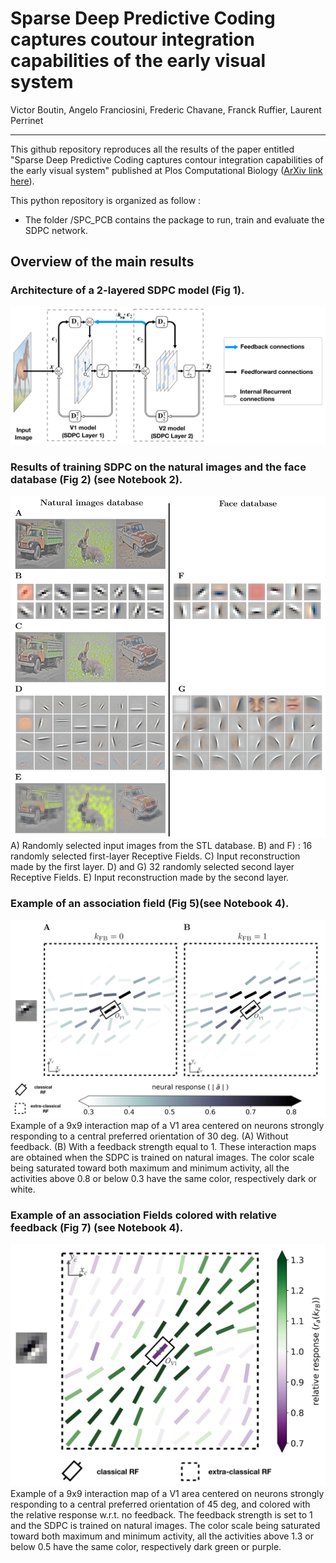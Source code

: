 # Sparse Deep Predictive Coding captures coutour integration capabilities of the early visual system
Victor Boutin, Angelo Franciosini, Frederic Chavane, Franck Ruffier, Laurent Perrinet

---

This github repository reproduces all the results of the paper entitled "Sparse Deep Predictive Coding captures contour integration capabilities of the early visual system" published at Plos Computational Biology ([ArXiv link here](https://arxiv.org/abs/1902.07651)).

This python repository is organized as follow : 
- The folder /SPC_PCB contains the package to run, train and evaluate the SDPC network.
<!---
- The folder /Savings contains most of the results of the simulation (so that you don't need to spend hours to retrain the network). When running the notebook, be carrefully to keep the variable 'Save' to False, otherwise it'll erase the previously saved results
- The notebooks:
    - The notebooks with a name starting with "1" are related to the training of the networks of the 2 tested databases (STL, CFD).
    - The notebooks with a name starting with "2" are related to the generation of Fig2, Fig3 (only for CFD database), Fig4 and Fig6 (see overview of the main results). Note that we did not upload all the simulation files to limit the size of the repository. If one want to reproduce all the figures of the paper, one need to regenerate the .pkl file using paramters describe in the Table 1 of the paper (this can be esaily done with the notebooks having name starting with "1").
    - The notebooks with a name sarting with "3" are related to the generation of the supplementary materials figure for all tested databases. The notebook called "3-CFD_Fig7_and_SD" is also used to generate the Fig 7 of the paper.
    - The notebook called "4-Fig5.ipynb" is used to generate the figure 5 from the paper. Note that we have conducted this analysis only on the STL database
    - The notebook called "5-Table2-SurfaceCoverage" is used to generate the Table2 of the paper.
--->

## Overview of the main results 

### Architecture of a 2-layered SDPC model (Fig 1).

![Architecture of the SDPC](/Savings/Fig/Fig1/Fig1_tex.png "SDPC Architecture")

###  Results of training SDPC on the natural images and the face database (Fig 2) (see Notebook 2).

![Training results](/Savings/Fig/Fig2/Fig2_tex.png "SDPC features and reconstruction")
A) Randomly selected input images from the STL database. B) and F) : 16 randomly selected first-layer Receptive Fields. C) Input reconstruction made by the first layer. D) and G) 32 randomly selected second layer Receptive Fields. E) Input reconstruction made by the second layer.


###  Example of an association field (Fig 5)(see Notebook 4).

![Association Fields](/Savings/Fig/Fig5/Fig5_tex.png "Association Fields")
Example of a 9x9 interaction map of a V1 area centered on neurons strongly responding to a central preferred orientation of 30 deg. (A) Without feedback. (B) With a feedback strength equal to 1.  These interaction maps are obtained when the SDPC is trained on natural images. The color scale being saturated toward both maximum and minimum activity, all the activities above 0.8 or below 0.3 have the same color, respectively dark or white.


### Example of an association Fields colored with relative feedback (Fig 7) (see Notebook 4).

![Colored Association Fields](/Savings/Fig/Fig7/Fig7_tex.png "Colored Association Field")
Example of a 9x9 interaction map of a V1 area centered on neurons strongly responding to a central preferred orientation of 45 deg, and colored with the relative response w.r.t. no feedback. The feedback strength is set to 1 and the SDPC is trained on natural images. The color scale being saturated toward both maximum and minimum activity, all the activities above 1.3 or below 0.5 have the same color, respectively dark green or purple.


